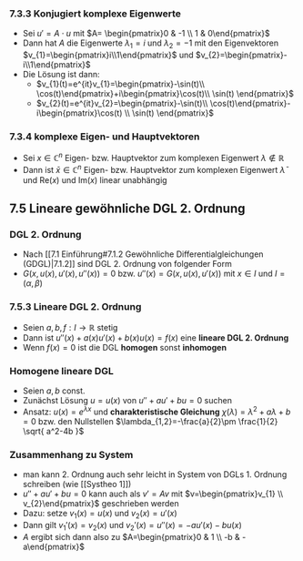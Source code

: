 ### 7.3.3 Konjugiert komplexe Eigenwerte
- Sei $u'=A \cdot u$ mit $A= \begin{pmatrix}0 & -1 \\ 1 & 0\end{pmatrix}$ 
- Dann hat $A$ die Eigenwerte $\lambda_{1}=i$ und $\lambda_{2}=-1$ mit den Eigenvektoren $v_{1}=\begin{pmatrix}i\\1\end{pmatrix}$ und $v_{2}=\begin{pmatrix}-i\\1\end{pmatrix}$ 
- Die Lösung ist dann:
	- $v_{1}(t)=e^{it}v_{1}=\begin{pmatrix}-\sin(t)\\ \cos(t)\end{pmatrix}+i\begin{pmatrix}\cos(t)\\ \sin(t) \end{pmatrix}$ 
	- $v_{2}(t)=e^{it}v_{2}=\begin{pmatrix}-\sin(t)\\ \cos(t)\end{pmatrix}-i\begin{pmatrix}\cos(t) \\ \sin(t) \end{pmatrix}$
### 7.3.4 komplexe Eigen- und Hauptvektoren
- Sei $x \in \mathbb{C}^n$ Eigen- bzw. Hauptvektor zum komplexen Eigenwert $\lambda \notin \mathbb{R}$ 
- Dann ist $\bar{x}\in \mathbb{C}^n$ Eigen- bzw. Hauptvektor zum komplexen Eigenwert $\bar{\lambda}$ und $\mathrm{Re}(x)$ und $\mathrm{Im}(x)$ linear unabhängig
## 7.5 Lineare gewöhnliche DGL 2. Ordnung
### DGL 2. Ordnung
- Nach [[7.1 Einführung#7.1.2 Gewöhnliche Differentialgleichungen (GDGL)|7.1.2]] sind DGL 2. Ordnung von folgender Form
- $G(x,u(x),u'(x),u''(x))=0$ bzw. $u''(x)=G(x,u(x),u'(x))$ mit $x \in I$ und $I=(\alpha,\beta)$
### 7.5.3 Lineare DGL 2. Ordnung 
- Seien $a,b,f: I\rightarrow \mathbb{R}$ stetig 
- Dann ist $u''(x)+a(x)u'(x)+b(x)u(x)=f(x)$ eine **lineare DGL 2. Ordnung** 
- Wenn $f(x)=0$ ist die DGL **homogen** sonst **inhomogen** 
### Homogene lineare DGL 
- Seien $a,b$ const. 
- Zunächst Lösung $u=u(x)$ von $u''+au'+bu=0$ suchen
- Ansatz: $u(x)=e^{\lambda x}$ und **charakteristische Gleichung** $\chi(\lambda)=\lambda^2+a\lambda+b=0$ bzw. den Nullstellen $\lambda_{1,2}=-\frac{a}{2}\pm \frac{1}{2} \sqrt{ a^2-4b }$ 
### Zusammenhang zu System
- man kann 2. Ordnung auch sehr leicht in System von DGLs 1. Ordnung schreiben (wie [[Systheo 1]]) 
- $u''+au'+bu=0$ kann auch als $v'=Av$ mit $v=\begin{pmatrix}v_{1} \\ v_{2}\end{pmatrix}$ geschrieben werden
- Dazu: setze $v_{1}(x)=u(x)$ und $v_{2}(x)=u'(x)$
- Dann gilt $v_{1}'(x)=v_{2}(x)$ und $v_{2}'(x)=u''(x)=-au'(x)-bu(x)$ 
- $A$ ergibt sich dann also zu $A=\begin{pmatrix}0 & 1 \\ -b & -a\end{pmatrix}$ 